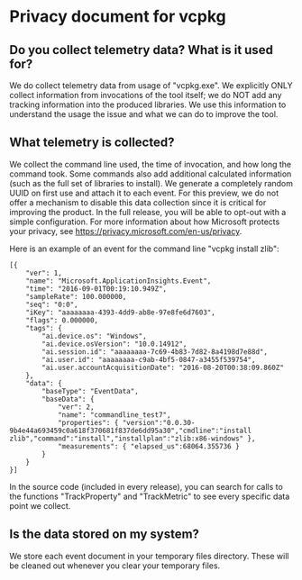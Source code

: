 
# Privacy document for vcpkg 


## Do you collect telemetry data? What is it used for? 

We do collect telemetry data from usage of "vcpkg.exe". We explicitly ONLY collect information from invocations of the tool itself; we do NOT add any tracking information into the produced libraries. 
We use this information to understand the usage the issue and what we can do to improve the tool. 


## What telemetry is collected? 

We collect the command line used, the time of invocation, and how long the command took. Some commands also add additional calculated information (such as the full set of libraries to install). We generate a completely random UUID on first use and attach it to each event. For this preview, we do not offer a mechanism to disable this data collection since it is critical for improving the product. In the full release, you will be able to opt-out with a simple configuration. For more information about how Microsoft protects your privacy, see https://privacy.microsoft.com/en-us/privacy.

Here is an example of an event for the command line "vcpkg install zlib": 
```
[{
    "ver": 1, 
    "name": "Microsoft.ApplicationInsights.Event", 
    "time": "2016-09-01T00:19:10.949Z", 
    "sampleRate": 100.000000, 
    "seq": "0:0", 
    "iKey": "aaaaaaaa-4393-4dd9-ab8e-97e8fe6d7603", 
    "flags": 0.000000, 
    "tags": { 
        "ai.device.os": "Windows", 
        "ai.device.osVersion": "10.0.14912", 
        "ai.session.id": "aaaaaaaa-7c69-4b83-7d82-8a4198d7e88d", 
        "ai.user.id": "aaaaaaaa-c9ab-4bf5-0847-a3455f539754", 
        "ai.user.accountAcquisitionDate": "2016-08-20T00:38:09.860Z" 
    }, 
    "data": { 
        "baseType": "EventData", 
        "baseData": { 
            "ver": 2, 
            "name": "commandline_test7", 
            "properties": { "version":"0.0.30-9b4e44a693459c0a618f370681f837de6dd95a30","cmdline":"install zlib","command":"install","installplan":"zlib:x86-windows" }, 
            "measurements": { "elapsed_us":68064.355736 } 
        } 
    } 
}] 
```
In the source code (included in every release), you can search for calls to the functions "TrackProperty" and "TrackMetric" to see every specific data point we collect. 


## Is the data stored on my system? 

We store each event document in your temporary files directory. These will be cleaned out whenever you clear your temporary files. 
